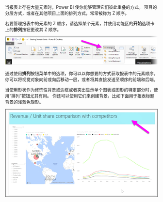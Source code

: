 当报表上存在大量元素时，Power BI 使你能够管理它们彼此重叠的方式。 项目的分层方式，或者在其他项目上面的排列方式，常常被称为 Z 顺序。

若要管理报表中的元素的 Z 顺序，请选择某个元素，并使用功能区的**开始**选项卡上的**排列**按钮更改其 Z 顺序。

![](media/3-11f-arrange-visual-zorder/3-11f_1.png)

通过使用**排列**按钮菜单中的选项，你可以以你想要的方式获取报表中的元素顺序。 你可以将视觉对象向前或向后移动一层，或者将其直接发送至顺序的前端和后端。

当使用形状作为修饰性背景或边框或者突出显示单个图表或图形的特定部分时，使用“排列”按钮尤其有用。 你还可以使用它们来创建背景，比如下面用于报表标题背景的浅蓝色矩形。

![](media/3-11f-arrange-visual-zorder/3-11f_2.png)

